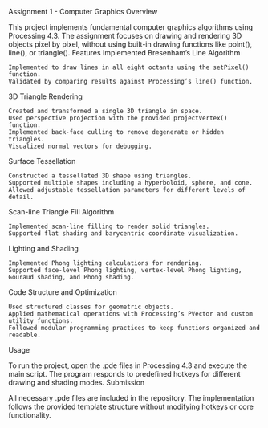 Assignment 1 - Computer Graphics
Overview

This project implements fundamental computer graphics algorithms using Processing 4.3. The assignment focuses on drawing and rendering 3D objects pixel by pixel, without using built-in drawing functions like point(), line(), or triangle().
Features Implemented
Bresenham’s Line Algorithm

    Implemented to draw lines in all eight octants using the setPixel() function.
    Validated by comparing results against Processing’s line() function.

3D Triangle Rendering

    Created and transformed a single 3D triangle in space.
    Used perspective projection with the provided projectVertex() function.
    Implemented back-face culling to remove degenerate or hidden triangles.
    Visualized normal vectors for debugging.

Surface Tessellation

    Constructed a tessellated 3D shape using triangles.
    Supported multiple shapes including a hyperboloid, sphere, and cone.
    Allowed adjustable tessellation parameters for different levels of detail.

Scan-line Triangle Fill Algorithm

    Implemented scan-line filling to render solid triangles.
    Supported flat shading and barycentric coordinate visualization.

Lighting and Shading

    Implemented Phong lighting calculations for rendering.
    Supported face-level Phong lighting, vertex-level Phong lighting, Gouraud shading, and Phong shading.

Code Structure and Optimization

    Used structured classes for geometric objects.
    Applied mathematical operations with Processing’s PVector and custom utility functions.
    Followed modular programming practices to keep functions organized and readable.

Usage

To run the project, open the .pde files in Processing 4.3 and execute the main script. The program responds to predefined hotkeys for different drawing and shading modes.
Submission

All necessary .pde files are included in the repository. The implementation follows the provided template structure without modifying hotkeys or core functionality.

